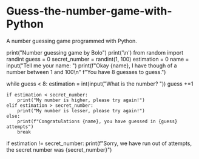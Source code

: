 # Guess-the-number-game-with-Python
A number guessing game programmed with Python.

print("Number guessing game by Bolo")
print('\n')
from random import randint
guess = 0
secret_number = randint(1, 100)
estimation = 0
name = input("Tell me your name: ")
print(f"Okay {name}, I have though of a number between 1 and 100\n"
      f"You have 8 guesses to guess.")

while guess < 8:
    estimation = int(input("What is the number? "))
    guess +=1

    if estimation < secret_number:
        print("My number is higher, please try again!")
    elif estimation > secret_number:
        print("My number is lesser, please try again!")
    else:
        print(f"Congratulations {name}, you have guessed in {guess} attempts")
        break
if estimation != secret_number:
    print(f"Sorry, we have run out of attempts, the secret number was {secret_number}")
